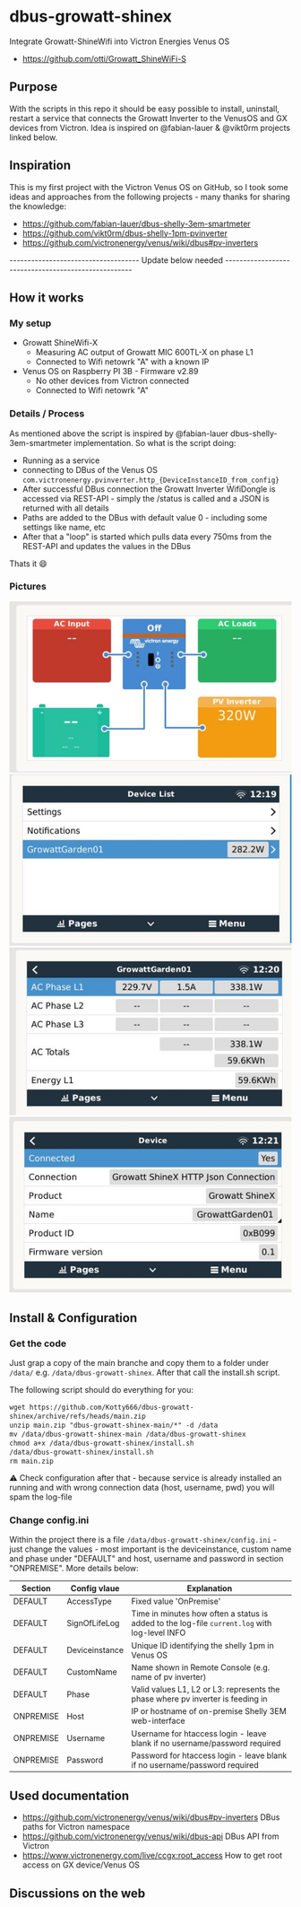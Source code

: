 # dbus-growatt-shinex
Integrate Growatt-ShineWifi into Victron Energies Venus OS
 - https://github.com/otti/Growatt_ShineWiFi-S

## Purpose
With the scripts in this repo it should be easy possible to install, uninstall, restart a service that connects the Growatt Inverter to the VenusOS and GX devices from Victron.
Idea is inspired on @fabian-lauer & @vikt0rm projects linked below.



## Inspiration
This is my first project with the Victron Venus OS on GitHub, so I took some ideas and approaches from the following projects - many thanks for sharing the knowledge:
- https://github.com/fabian-lauer/dbus-shelly-3em-smartmeter
- https://github.com/vikt0rm/dbus-shelly-1pm-pvinverter
- https://github.com/victronenergy/venus/wiki/dbus#pv-inverters



------------------------------------ Update below needed ----------------------------------------------------

## How it works
### My setup
- Growatt ShineWifi-X
  - Measuring AC output of Growatt MIC 600TL-X on phase L1
  - Connected to Wifi netowrk "A" with a known IP
- Venus OS on Raspberry PI 3B - Firmware v2.89
  - No other devices from Victron connected
  - Connected to Wifi netowrk "A"

### Details / Process
As mentioned above the script is inspired by @fabian-lauer dbus-shelly-3em-smartmeter implementation.
So what is the script doing:
- Running as a service
- connecting to DBus of the Venus OS `com.victronenergy.pvinverter.http_{DeviceInstanceID_from_config}`
- After successful DBus connection the Growatt Inverter WifiDongle is accessed via REST-API - simply the /status is called and a JSON is returned with all details
- Paths are added to the DBus with default value 0 - including some settings like name, etc
- After that a "loop" is started which pulls data every 750ms from the REST-API and updates the values in the DBus

Thats it 😄

### Pictures
![Tile Overview](img/OverView.JPG)
![Device List - Overview](img/DeviceList.JPG) 
![Growatt - Values](img/Growatt_Detail.JPG)
![Growatt - Device Details](img/Device_Detail.JPG)


## Install & Configuration
### Get the code
Just grap a copy of the main branche and copy them to a folder under `/data/` e.g. `/data/dbus-growatt-shinex`.
After that call the install.sh script.

The following script should do everything for you:
```
wget https://github.com/Kotty666/dbus-growatt-shinex/archive/refs/heads/main.zip
unzip main.zip "dbus-growatt-shinex-main/*" -d /data
mv /data/dbus-growatt-shinex-main /data/dbus-growatt-shinex
chmod a+x /data/dbus-growatt-shinex/install.sh
/data/dbus-growatt-shinex/install.sh
rm main.zip
```
⚠️ Check configuration after that - because service is already installed an running and with wrong connection data (host, username, pwd) you will spam the log-file

### Change config.ini
Within the project there is a file `/data/dbus-growatt-shinex/config.ini` - just change the values - most important is the deviceinstance, custom name and phase under "DEFAULT" and host, username and password in section "ONPREMISE". More details below:

| Section  | Config vlaue | Explanation |
| ------------- | ------------- | ------------- |
| DEFAULT  | AccessType | Fixed value 'OnPremise' |
| DEFAULT  | SignOfLifeLog  | Time in minutes how often a status is added to the log-file `current.log` with log-level INFO |
| DEFAULT  | Deviceinstance | Unique ID identifying the shelly 1pm in Venus OS |
| DEFAULT  | CustomName | Name shown in Remote Console (e.g. name of pv inverter) |
| DEFAULT  | Phase | Valid values L1, L2 or L3: represents the phase where pv inverter is feeding in |
| ONPREMISE  | Host | IP or hostname of on-premise Shelly 3EM web-interface |
| ONPREMISE  | Username | Username for htaccess login - leave blank if no username/password required |
| ONPREMISE  | Password | Password for htaccess login - leave blank if no username/password required |



## Used documentation
- https://github.com/victronenergy/venus/wiki/dbus#pv-inverters   DBus paths for Victron namespace
- https://github.com/victronenergy/venus/wiki/dbus-api   DBus API from Victron
- https://www.victronenergy.com/live/ccgx:root_access   How to get root access on GX device/Venus OS

## Discussions on the web

